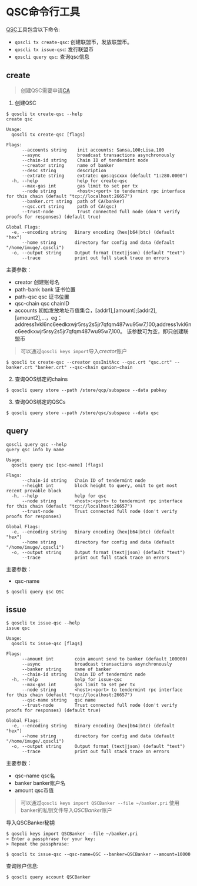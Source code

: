 # QSC命令行工具

[QSC](../spec/txs/qsc.md)工具包含以下命令:

* `qoscli tx create-qsc`: 创建联盟币，发放联盟币。
* `qoscli tx issue-qsc`: 发行联盟币
* `qoscli query qsc`: 查询qsc信息


## create

> 创建QSC需要申请[CA]()

1. 创建QSC

```
$ qoscli tx create-qsc --help
create qsc

Usage:
  qoscli tx create-qsc [flags]

Flags:
      --accounts string    init accounts: Sansa,100;Lisa,100
      --async              broadcast transactions asynchronously
      --chain-id string    Chain ID of tendermint node
      --creator string     name of banker
      --desc string        description
      --extrate string     extrate: qos:qscxxx (default "1:280.0000")
  -h, --help               help for create-qsc
      --max-gas int        gas limit to set per tx
      --node string        <host>:<port> to tendermint rpc interface for this chain (default "tcp://localhost:26657")
      --banker.crt string  path of CA(banker)
      --qsc.crt string     path of CA(qsc)
      --trust-node         Trust connected full node (don't verify proofs for responses) (default true)

Global Flags:
  -e, --encoding string   Binary encoding (hex|b64|btc) (default "hex")
      --home string       directory for config and data (default "/home/imuge/.qoscli")
  -o, --output string     Output format (text|json) (default "text")
      --trace             print out full stack trace on errors
```
主要参数：

- creator   创建账号名
- path-bank bank 证书位置
- path-qsc  qsc 证书位置
- qsc-chain qsc chainID
- accounts  初始发放地址币值集合，[addr1],[amount];[addr2],[amount2],...，eg：address1vkl6nc6eedkxwjr5rsy2s5jr7qfqm487wu95w7,100;address1vkl6nc6eedkxwjr5rsy2s5jr7qfqm487wu95w7,100。
该参数可为空，即只创建联盟币

> 可以通过`qoscli keys import`导入*creator*账户


```
$ qoscli tx create-qsc --creator qosInitAcc --qsc.crt "qsc.crt" --banker.crt "banker.crt" --qsc-chain qunion-chain
```

2. 查询QOS绑定的chains

```
$ qoscli query store --path /store/qcp/subspace --data pubkey
```

3. 查询QOS绑定的QSCs

```
$ qoscli query store --path /store/qsc/subspace --data qsc
```



## query
```
qoscli query qsc --help
query qsc info by name

Usage:
  qoscli query qsc [qsc-name] [flags]

Flags:
      --chain-id string   Chain ID of tendermint node
      --height int        block height to query, omit to get most recent provable block
  -h, --help              help for qsc
      --node string       <host>:<port> to tendermint rpc interface for this chain (default "tcp://localhost:26657")
      --trust-node        Trust connected full node (don't verify proofs for responses)

Global Flags:
  -e, --encoding string   Binary encoding (hex|b64|btc) (default "hex")
      --home string       directory for config and data (default "/home/imuge/.qoscli")
  -o, --output string     Output format (text|json) (default "text")
      --trace             print out full stack trace on errors
```
主要参数：

- qsc-name

```
$ qoscli query qsc QSC
```

## issue

```
$ qoscli tx issue-qsc --help
issue qsc

Usage:
  qoscli tx issue-qsc [flags]

Flags:
      --amount int        coin amount send to banker (default 100000)
      --async             broadcast transactions asynchronously
      --banker string     name of banker
      --chain-id string   Chain ID of tendermint node
  -h, --help              help for issue-qsc
      --max-gas int       gas limit to set per tx
      --node string       <host>:<port> to tendermint rpc interface for this chain (default "tcp://localhost:26657")
      --qsc-name string   qsc name
      --trust-node        Trust connected full node (don't verify proofs for responses) (default true)

Global Flags:
  -e, --encoding string   Binary encoding (hex|b64|btc) (default "hex")
      --home string       directory for config and data (default "/home/imuge/.qoscli")
  -o, --output string     Output format (text|json) (default "text")
      --trace             print out full stack trace on errors
```
主要参数：

- qsc-name  qsc名
- banker    banker账户名
- amount    qsc币值

> 可以通过`qoscli keys import QSCBanker --file ~/banker.pri` 使用banker的私钥文件导入*QSCBanker*账户


导入QSCBanker秘钥

```
$ qoscli keys import QSCBanker --file ~/banker.pri
> Enter a passphrase for your key:
> Repeat the passphrase:
```


```
$ qoscli tx issue-qsc --qsc-name=QSC --banker=QSCBanker --amount=10000
```

查询账户信息:

```
$ qoscli query account QSCBanker
```

